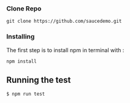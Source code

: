 ### Clone Repo
```
git clone https://github.com/saucedemo.git
```

### Installing 

The first step is to install npm in terminal with : 

```
npm install
```

## Running the test
```
$ npm run test
```
